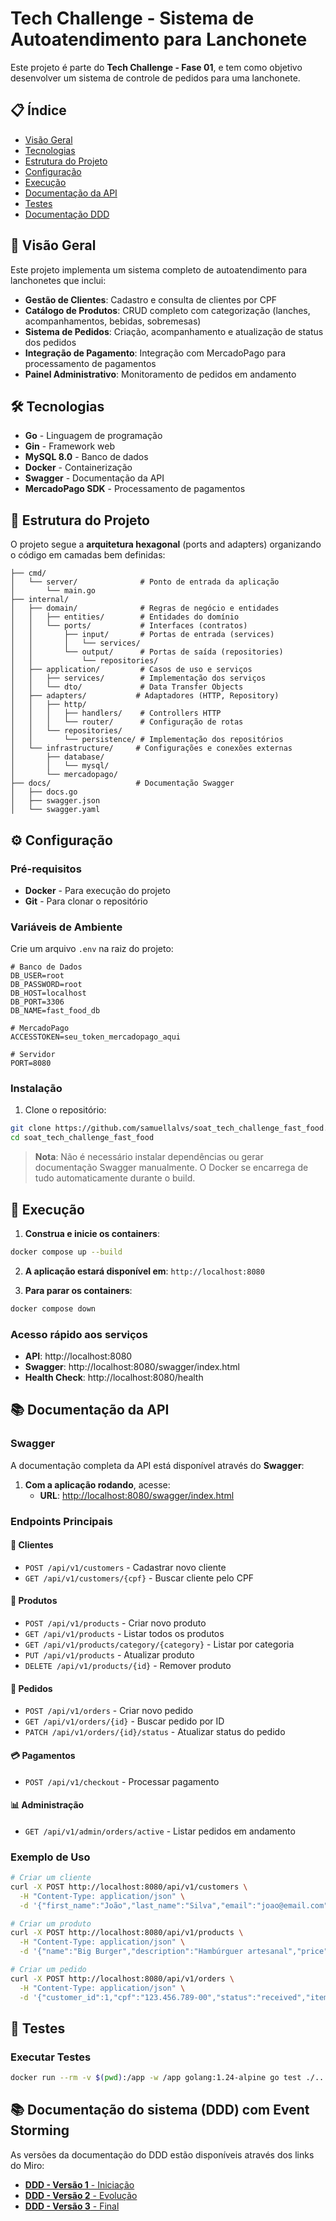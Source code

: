 # Tech Challenge - Sistema de Autoatendimento para Lanchonete

Este projeto é parte do **Tech Challenge - Fase 01**, e tem como objetivo desenvolver um sistema de controle de pedidos para uma lanchonete.

## 📋 Índice

- [Visão Geral](#-visão-geral)
- [Tecnologias](#-tecnologias)
- [Estrutura do Projeto](#-estrutura-do-projeto)
- [Configuração](#️-configuração)
- [Execução](#-execução)
- [Documentação da API](#-documentação-da-api)
- [Testes](#-testes)
- [Documentação DDD](#-documentação-do-sistema-ddd-com-event-storming)

## 🎯 Visão Geral

Este projeto implementa um sistema completo de autoatendimento para lanchonetes que inclui:

- **Gestão de Clientes**: Cadastro e consulta de clientes por CPF
- **Catálogo de Produtos**: CRUD completo com categorização (lanches, acompanhamentos, bebidas, sobremesas)
- **Sistema de Pedidos**: Criação, acompanhamento e atualização de status dos pedidos
- **Integração de Pagamento**: Integração com MercadoPago para processamento de pagamentos
- **Painel Administrativo**: Monitoramento de pedidos em andamento

## 🛠 Tecnologias

- **Go** - Linguagem de programação
- **Gin** - Framework web
- **MySQL 8.0** - Banco de dados
- **Docker** - Containerização
- **Swagger** - Documentação da API
- **MercadoPago SDK** - Processamento de pagamentos

## 📁 Estrutura do Projeto

O projeto segue a **arquitetura hexagonal** (ports and adapters) organizando o código em camadas bem definidas:

```
├── cmd/
│   └── server/              # Ponto de entrada da aplicação
│       └── main.go
├── internal/
│   ├── domain/              # Regras de negócio e entidades
│   │   ├── entities/        # Entidades do domínio
│   │   └── ports/           # Interfaces (contratos)
│   │       ├── input/       # Portas de entrada (services)
│   │       │   └── services/
│   │       └── output/      # Portas de saída (repositories)
│   │           └── repositories/
│   ├── application/         # Casos de uso e serviços
│   │   ├── services/        # Implementação dos serviços
│   │   └── dto/             # Data Transfer Objects
│   ├── adapters/           # Adaptadores (HTTP, Repository)
│   │   ├── http/
│   │   │   ├── handlers/    # Controllers HTTP
│   │   │   └── router/      # Configuração de rotas
│   │   └── repositories/
│   │       └── persistence/ # Implementação dos repositórios
│   └── infrastructure/     # Configurações e conexões externas
│       ├── database/
│       │   └── mysql/
│       └── mercadopago/
├── docs/                   # Documentação Swagger
│   ├── docs.go
│   ├── swagger.json
│   └── swagger.yaml
```

## ⚙️ Configuração

### Pré-requisitos

- **Docker** - Para execução do projeto
- **Git** - Para clonar o repositório

### Variáveis de Ambiente

Crie um arquivo `.env` na raiz do projeto:

```env
# Banco de Dados
DB_USER=root
DB_PASSWORD=root
DB_HOST=localhost
DB_PORT=3306
DB_NAME=fast_food_db

# MercadoPago
ACCESSTOKEN=seu_token_mercadopago_aqui

# Servidor
PORT=8080
```

### Instalação

1. Clone o repositório:
```bash
git clone https://github.com/samuellalvs/soat_tech_challenge_fast_food.git
cd soat_tech_challenge_fast_food
```

> **Nota**: Não é necessário instalar dependências ou gerar documentação Swagger manualmente. O Docker se encarrega de tudo automaticamente durante o build.

## 🚀 Execução

1. **Construa e inicie os containers**:
```bash
docker compose up --build
```

2. **A aplicação estará disponível em**: `http://localhost:8080`

3. **Para parar os containers**:
```bash
docker compose down
```

### Acesso rápido aos serviços

- **API**: http://localhost:8080
- **Swagger**: http://localhost:8080/swagger/index.html
- **Health Check**: http://localhost:8080/health

## 📚 Documentação da API

### Swagger

A documentação completa da API está disponível através do **Swagger**:

1. **Com a aplicação rodando**, acesse:
   - **URL**: [http://localhost:8080/swagger/index.html](http://localhost:8080/swagger/index.html)

### Endpoints Principais

#### 👤 Clientes
- `POST /api/v1/customers` - Cadastrar novo cliente
- `GET /api/v1/customers/{cpf}` - Buscar cliente pelo CPF

#### 🍔 Produtos
- `POST /api/v1/products` - Criar novo produto
- `GET /api/v1/products` - Listar todos os produtos
- `GET /api/v1/products/category/{category}` - Listar por categoria
- `PUT /api/v1/products` - Atualizar produto
- `DELETE /api/v1/products/{id}` - Remover produto

#### 🧾 Pedidos
- `POST /api/v1/orders` - Criar novo pedido
- `GET /api/v1/orders/{id}` - Buscar pedido por ID
- `PATCH /api/v1/orders/{id}/status` - Atualizar status do pedido

#### 💳 Pagamentos
- `POST /api/v1/checkout` - Processar pagamento

#### 📊 Administração
- `GET /api/v1/admin/orders/active` - Listar pedidos em andamento

### Exemplo de Uso

```bash
# Criar um cliente
curl -X POST http://localhost:8080/api/v1/customers \
  -H "Content-Type: application/json" \
  -d '{"first_name":"João","last_name":"Silva","email":"joao@email.com","cpf":"123.456.789-00"}'

# Criar um produto
curl -X POST http://localhost:8080/api/v1/products \
  -H "Content-Type: application/json" \
  -d '{"name":"Big Burger","description":"Hambúrguer artesanal","price":"25.90","category":"burger"}'

# Criar um pedido
curl -X POST http://localhost:8080/api/v1/orders \
  -H "Content-Type: application/json" \
  -d '{"customer_id":1,"cpf":"123.456.789-00","status":"received","items":[{"product_id":1,"quantity":2,"price":25.90}]}'
```

## 🧪 Testes

### Executar Testes

```bash
docker run --rm -v $(pwd):/app -w /app golang:1.24-alpine go test ./...
```

## 📚 Documentação do sistema (DDD) com Event Storming

As versões da documentação do DDD estão disponíveis através dos links do Miro:

- [**DDD - Versão 1** - Iniciação](https://miro.com/app/board/uXjVIDaCt8I=/)
- [**DDD - Versão 2** - Evolução](https://miro.com/app/board/uXjVI26PK8k=/)
- [**DDD - Versão 3** - Final](https://miro.com/app/board/uXjVIzM5S5Q=/)
